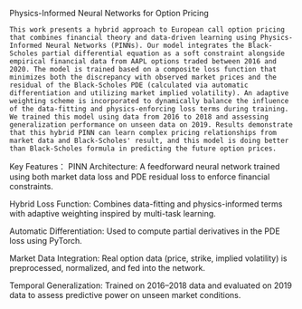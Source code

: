 Physics-Informed Neural Networks for Option Pricing

    This work presents a hybrid approach to European call option pricing that combines financial theory and data-driven learning using Physics-Informed Neural Networks (PINNs). Our model integrates the Black-Scholes partial differential equation as a soft constraint alongside empirical financial data from AAPL options traded between 2016 and 2020. The model is trained based on a composite loss function that minimizes both the discrepancy with observed market prices and the residual of the Black-Scholes PDE (calculated via automatic differentiation and utilizing market implied volatility). An adaptive weighting scheme is incorporated to dynamically balance the influence of the data-fitting and physics-enforcing loss terms during training. 
    We trained this model using data from 2016 to 2018 and assessing generalization performance on unseen data on 2019. Results demonstrate that this hybrid PINN can learn complex pricing relationships from market data and Black-Scholes' result, and this model is doing better than Black-Scholes formula in predicting the future option prices.

Key Features：
PINN Architecture: A feedforward neural network trained using both market data loss and PDE residual loss to enforce financial constraints.

Hybrid Loss Function: Combines data-fitting and physics-informed terms with adaptive weighting inspired by multi-task learning.

Automatic Differentiation: Used to compute partial derivatives in the PDE loss using PyTorch.

Market Data Integration: Real option data (price, strike, implied volatility) is preprocessed, normalized, and fed into the network.

Temporal Generalization: Trained on 2016–2018 data and evaluated on 2019 data to assess predictive power on unseen market conditions.
